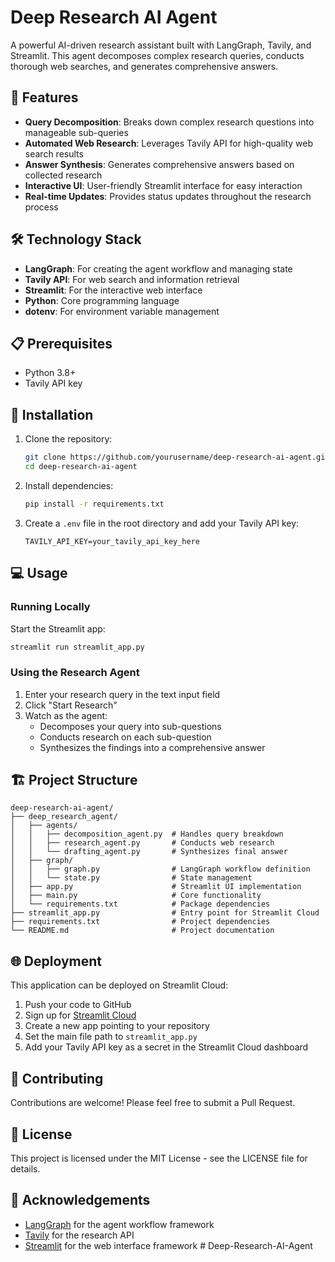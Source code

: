 # Deep Research AI Agent

A powerful AI-driven research assistant built with LangGraph, Tavily, and Streamlit. This agent decomposes complex research queries, conducts thorough web searches, and generates comprehensive answers.

## 🌟 Features

- **Query Decomposition**: Breaks down complex research questions into manageable sub-queries
- **Automated Web Research**: Leverages Tavily API for high-quality web search results
- **Answer Synthesis**: Generates comprehensive answers based on collected research
- **Interactive UI**: User-friendly Streamlit interface for easy interaction
- **Real-time Updates**: Provides status updates throughout the research process

## 🛠️ Technology Stack

- **LangGraph**: For creating the agent workflow and managing state
- **Tavily API**: For web search and information retrieval
- **Streamlit**: For the interactive web interface
- **Python**: Core programming language
- **dotenv**: For environment variable management

## 📋 Prerequisites

- Python 3.8+
- Tavily API key

## 🚀 Installation

1. Clone the repository:
   ```bash
   git clone https://github.com/yourusername/deep-research-ai-agent.git
   cd deep-research-ai-agent
   ```

2. Install dependencies:
   ```bash
   pip install -r requirements.txt
   ```

3. Create a `.env` file in the root directory and add your Tavily API key:
   ```
   TAVILY_API_KEY=your_tavily_api_key_here
   ```

## 💻 Usage

### Running Locally

Start the Streamlit app:
```bash
streamlit run streamlit_app.py
```

### Using the Research Agent

1. Enter your research query in the text input field
2. Click "Start Research"
3. Watch as the agent:
   - Decomposes your query into sub-questions
   - Conducts research on each sub-question
   - Synthesizes the findings into a comprehensive answer

## 🏗️ Project Structure

```
deep-research-ai-agent/
├── deep_research_agent/
│   ├── agents/
│   │   ├── decomposition_agent.py  # Handles query breakdown
│   │   ├── research_agent.py       # Conducts web research
│   │   └── drafting_agent.py       # Synthesizes final answer
│   ├── graph/
│   │   ├── graph.py                # LangGraph workflow definition
│   │   └── state.py                # State management
│   ├── app.py                      # Streamlit UI implementation
│   ├── main.py                     # Core functionality
│   └── requirements.txt            # Package dependencies
├── streamlit_app.py                # Entry point for Streamlit Cloud
├── requirements.txt                # Project dependencies
└── README.md                       # Project documentation
```

## 🌐 Deployment

This application can be deployed on Streamlit Cloud:

1. Push your code to GitHub
2. Sign up for [Streamlit Cloud](https://streamlit.io/cloud)
3. Create a new app pointing to your repository
4. Set the main file path to `streamlit_app.py`
5. Add your Tavily API key as a secret in the Streamlit Cloud dashboard

## 🤝 Contributing

Contributions are welcome! Please feel free to submit a Pull Request.

## 📄 License

This project is licensed under the MIT License - see the LICENSE file for details.

## 🙏 Acknowledgements

- [LangGraph](https://github.com/langchain-ai/langgraph) for the agent workflow framework
- [Tavily](https://tavily.com/) for the research API
- [Streamlit](https://streamlit.io/) for the web interface framework
#   D e e p - R e s e a r c h - A I - A g e n t 
 
 
